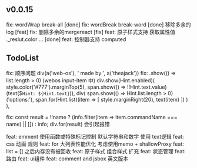 <!--
 * @Author: chenzhongsheng
 * @Date: 2022-11-05 12:19:34
 * @Description: Coding something
 * @LastEditors: chenzhongsheng
 * @LastEditTime: 2022-11-28 09:03:53
-->

## v0.0.15

fix: wordWrap break-all [done]
fix: wordBreak break-word [done]
移除多余的log [feat]
fix: 删除多余的mergereact [fix]
feat: 原子样式支持 获取属性值 ._reslut.color ... [done]
feat: 控制器支持 computed

## TodoList

fix: 顺序问题 div(a('web-os'), ' made by ', a('theajack'))
fix: .show(() => list.length > 0) (webos input-item 中)
        div.show(Hint.enabled)(
            style.color('#777').marginTop(5),
            span.show(() => !!Hint.text.value)(text($`Hint: ${Hint.text}`)),
            div(
                span.show(() => Hint.list.length > 0)('options:'),
                span.for(Hint.list)(item => [
                    style.marginRight(20),
                    text(item)
                ])
            )
        ),


fix: 
        const result = !!name ? (info.filter(item => item.commandName === name) || []) : info;
        div.for(result) 会引起报错


feat: emment 使用函数或特殊标记控制 默认字符串和数字 使用 text逻辑
feat: css 动画 规则
feat: for 大列表性能优化 考虑使用memo + shallowProxy
feat: list = [] 之后内存没有被回收
feat: 原子样式 组合样式 扩充
feat: 状态管理
feat: 路由
feat: ui组件
feat: comment and jsbox 英文版本